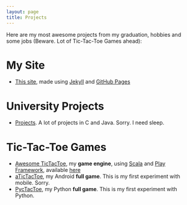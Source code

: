 ```yaml
---
layout: page
title: Projects
---
```


Here are my most awesome projects from my graduation, hobbies and some jobs (Beware. Lot of Tic-Tac-Toe Games ahead):

# My Site #
* [This site](https://github.com/gabrsar/gabrsar.github.io), made using [Jekyll](https://jekyllrb.com/) and [GitHub Pages](https://pages.github.com/)

# University Projects #
* [Projects](https://github.com/gabrsar/projetos-graduacao). A lot of projects in C and Java. Sorry. I need sleep.

# Tic-Tac-Toe Games #
* [Awesome TicTacToe](https://github.com/gabrsar/awttt), my **game engine**, using [Scala](http://www.scala-lang.org/) and [Play Framework](https://www.playframework.com/), available [here](http://awttt.gabrielsaraiva.com.br)
* [aTicTacToe](https://github.com/gabrsar/atictactoe), my Android **full game**. This is my first experiment with mobile. Sorry.
* [PycTacToe](https://github.com/gabrsar/PycTacToe), my Python **full game**. This is my first experiment with Python.
